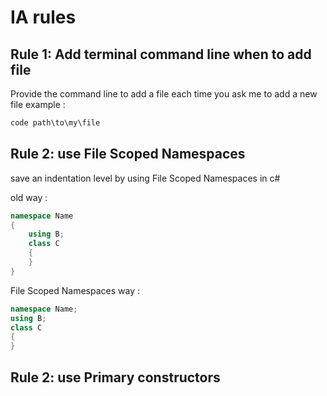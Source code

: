 # IA rules

## Rule 1: Add terminal command line when to add file

Provide the command line to add a file each time you ask me to add a new file
example :

``` powershell
code path\to\my\file
```

## Rule 2: use File Scoped Namespaces

save an indentation level by using File Scoped Namespaces in c#

old way :

``` csharp
namespace Name
{
    using B;
    class C
    {
    }
}
```

File Scoped Namespaces way :

``` csharp
namespace Name;
using B;
class C
{
}
```

## Rule 2: use Primary constructors
